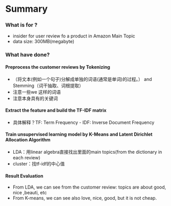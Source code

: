 # Summary

### What is for ?

* insider for user review fo a product in Amazon Main Topic
* data size: 300MB(megabyte)

### What have done?

#### Preprocess the customer reviews by Tokenizing

* （将文本(例如一个句子)分解成单独的词语(通常是单词)的过程。） and Stemming（词干抽取、词根提取）
* 注意一些we 这样的词语
* 注意本身具有的关键词

#### Extract the feature and build the TF-IDF matrix

* 具体解释？TF: Term Frequency - IDF: Inverse Document Frequency

#### Train unsupervised learning model by K-Means and Latent Dirichlet Allocation Algorithm

* LDA：用linear algebra直接找出里面的main topics(from the dictionary in each review)
* cluster：找tf-idf的中心值

#### Result Evaluation

* From LDA, we can see from the customer review: topics are about good, nice ,beauti, etc
* From K-means, we can see also love, nice, good, but it is not cheap.
